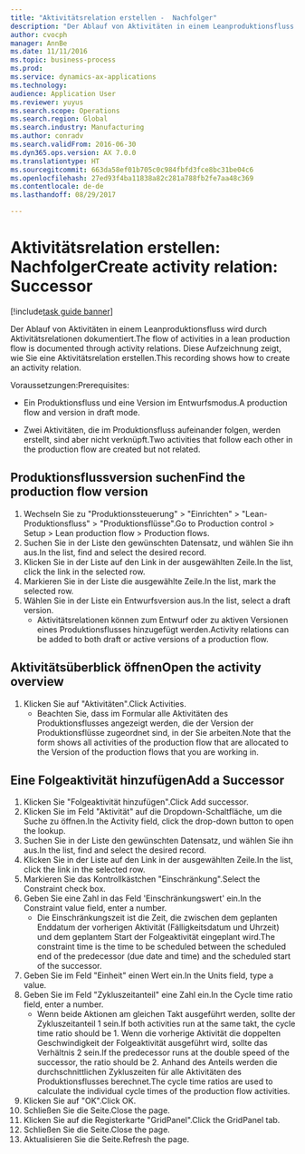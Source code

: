 ```yaml
--- 
title: "Aktivitätsrelation erstellen -  Nachfolger"
description: "Der Ablauf von Aktivitäten in einem Leanproduktionsfluss wird durch Aktivitätsrelationen dokumentiert."
author: cvocph
manager: AnnBe
ms.date: 11/11/2016
ms.topic: business-process
ms.prod: 
ms.service: dynamics-ax-applications
ms.technology: 
audience: Application User
ms.reviewer: yuyus
ms.search.scope: Operations
ms.search.region: Global
ms.search.industry: Manufacturing
ms.author: conradv
ms.search.validFrom: 2016-06-30
ms.dyn365.ops.version: AX 7.0.0
ms.translationtype: HT
ms.sourcegitcommit: 663da58ef01b705c0c984fbfd3fce8bc31be04c6
ms.openlocfilehash: 27ed93f4ba11838a82c281a788fb2fe7aa48c369
ms.contentlocale: de-de
ms.lasthandoff: 08/29/2017

---
```

# <a name="create-activity-relation-successor"></a><span data-ttu-id="83fd4-103">Aktivitätsrelation erstellen: Nachfolger</span><span class="sxs-lookup"><span data-stu-id="83fd4-103">Create activity relation: Successor</span></span>

[!include[task guide banner](../../includes/task-guide-banner.md)]

<span data-ttu-id="83fd4-104">Der Ablauf von Aktivitäten in einem Leanproduktionsfluss wird durch Aktivitätsrelationen dokumentiert.</span><span class="sxs-lookup"><span data-stu-id="83fd4-104">The flow of activities in a lean production flow is documented through activity relations.</span></span> <span data-ttu-id="83fd4-105">Diese Aufzeichnung zeigt, wie Sie eine Aktivitätsrelation erstellen.</span><span class="sxs-lookup"><span data-stu-id="83fd4-105">This recording shows how to create an activity relation.</span></span>

<span data-ttu-id="83fd4-106">Voraussetzungen:</span><span class="sxs-lookup"><span data-stu-id="83fd4-106">Prerequisites:</span></span>

- <span data-ttu-id="83fd4-107">Ein Produktionsfluss und eine Version im Entwurfsmodus.</span><span class="sxs-lookup"><span data-stu-id="83fd4-107">A production flow and version in draft mode.</span></span> 

- <span data-ttu-id="83fd4-108">Zwei Aktivitäten, die im Produktionsfluss aufeinander folgen, werden erstellt, sind aber nicht verknüpft.</span><span class="sxs-lookup"><span data-stu-id="83fd4-108">Two activities that follow each other in the production flow are created but not related.</span></span>


## <a name="find-the-production-flow-version"></a><span data-ttu-id="83fd4-109">Produktionsflussversion suchen</span><span class="sxs-lookup"><span data-stu-id="83fd4-109">Find the production flow version</span></span> 
1. <span data-ttu-id="83fd4-110">Wechseln Sie zu "Produktionssteuerung" > "Einrichten" > "Lean-Produktionsfluss" > "Produktionsflüsse".</span><span class="sxs-lookup"><span data-stu-id="83fd4-110">Go to Production control > Setup > Lean production flow > Production flows.</span></span>
2. <span data-ttu-id="83fd4-111">Suchen Sie in der Liste den gewünschten Datensatz, und wählen Sie ihn aus.</span><span class="sxs-lookup"><span data-stu-id="83fd4-111">In the list, find and select the desired record.</span></span>
3. <span data-ttu-id="83fd4-112">Klicken Sie in der Liste auf den Link in der ausgewählten Zeile.</span><span class="sxs-lookup"><span data-stu-id="83fd4-112">In the list, click the link in the selected row.</span></span>
4. <span data-ttu-id="83fd4-113">Markieren Sie in der Liste die ausgewählte Zeile.</span><span class="sxs-lookup"><span data-stu-id="83fd4-113">In the list, mark the selected row.</span></span>
5. <span data-ttu-id="83fd4-114">Wählen Sie in der Liste ein Entwurfsversion aus.</span><span class="sxs-lookup"><span data-stu-id="83fd4-114">In the list, select a draft version.</span></span>
    * <span data-ttu-id="83fd4-115">Aktivitätsrelationen können zum Entwurf oder zu aktiven Versionen eines Produktionsflusses hinzugefügt werden.</span><span class="sxs-lookup"><span data-stu-id="83fd4-115">Activity relations can be added to both draft or active versions of a production flow.</span></span>  

## <a name="open-the-activity-overview"></a><span data-ttu-id="83fd4-116">Aktivitätsüberblick öffnen</span><span class="sxs-lookup"><span data-stu-id="83fd4-116">Open the activity overview</span></span>
1. <span data-ttu-id="83fd4-117">Klicken Sie auf "Aktivitäten".</span><span class="sxs-lookup"><span data-stu-id="83fd4-117">Click Activities.</span></span>
    * <span data-ttu-id="83fd4-118">Beachten Sie, dass im Formular alle Aktivitäten des Produktionsflusses angezeigt werden, die der Version der Produktionsflüsse zugeordnet sind, in der Sie arbeiten.</span><span class="sxs-lookup"><span data-stu-id="83fd4-118">Note that the form shows all activities of the production flow that are allocated to the Version of the production flows that you are working in.</span></span>  

## <a name="add-a-successor"></a><span data-ttu-id="83fd4-119">Eine Folgeaktivität hinzufügen</span><span class="sxs-lookup"><span data-stu-id="83fd4-119">Add a Successor</span></span>
1. <span data-ttu-id="83fd4-120">Klicken Sie "Folgeaktivität hinzufügen".</span><span class="sxs-lookup"><span data-stu-id="83fd4-120">Click Add successor.</span></span>
2. <span data-ttu-id="83fd4-121">Klicken Sie im Feld "Aktivität" auf die Dropdown-Schaltfläche, um die Suche zu öffnen.</span><span class="sxs-lookup"><span data-stu-id="83fd4-121">In the Activity field, click the drop-down button to open the lookup.</span></span>
3. <span data-ttu-id="83fd4-122">Suchen Sie in der Liste den gewünschten Datensatz, und wählen Sie ihn aus.</span><span class="sxs-lookup"><span data-stu-id="83fd4-122">In the list, find and select the desired record.</span></span>
4. <span data-ttu-id="83fd4-123">Klicken Sie in der Liste auf den Link in der ausgewählten Zeile.</span><span class="sxs-lookup"><span data-stu-id="83fd4-123">In the list, click the link in the selected row.</span></span>
5. <span data-ttu-id="83fd4-124">Markieren Sie das Kontrollkästchen "Einschränkung".</span><span class="sxs-lookup"><span data-stu-id="83fd4-124">Select the Constraint check box.</span></span>
6. <span data-ttu-id="83fd4-125">Geben Sie eine Zahl in das Feld 'Einschränkungswert' ein.</span><span class="sxs-lookup"><span data-stu-id="83fd4-125">In the Constraint value field, enter a number.</span></span>
    * <span data-ttu-id="83fd4-126">Die Einschränkungszeit ist die Zeit, die zwischen dem geplanten Enddatum der vorherigen Aktivität (Fälligkeitsdatum und Uhrzeit) und dem geplantem Start der Folgeaktivität eingeplant wird.</span><span class="sxs-lookup"><span data-stu-id="83fd4-126">The constraint time is the time to be scheduled between the scheduled end of the predecessor (due date and time) and the scheduled start of the successor.</span></span>  
7. <span data-ttu-id="83fd4-127">Geben Sie im Feld "Einheit" einen Wert ein.</span><span class="sxs-lookup"><span data-stu-id="83fd4-127">In the Units field, type a value.</span></span>
8. <span data-ttu-id="83fd4-128">Geben Sie im Feld "Zykluszeitanteil" eine Zahl ein.</span><span class="sxs-lookup"><span data-stu-id="83fd4-128">In the Cycle time ratio field, enter a number.</span></span>
    * <span data-ttu-id="83fd4-129">Wenn beide Aktionen am gleichen Takt ausgeführt werden, sollte der Zykluszeitanteil 1 sein.</span><span class="sxs-lookup"><span data-stu-id="83fd4-129">If both activities run at the same takt, the cycle time ratio should be 1.</span></span> <span data-ttu-id="83fd4-130">Wenn die vorherige Aktivität die doppelten Geschwindigkeit der Folgeaktivität ausgeführt wird, sollte das Verhältnis 2 sein.</span><span class="sxs-lookup"><span data-stu-id="83fd4-130">If the predecessor runs at the double speed of the successor, the ratio should be 2.</span></span>   <span data-ttu-id="83fd4-131">Anhand des Anteils werden die durchschnittlichen Zykluszeiten für alle Aktivitäten des Produktionsflusses berechnet.</span><span class="sxs-lookup"><span data-stu-id="83fd4-131">The cycle time ratios are used to calculate the individual cycle times of the production flow activities.</span></span>  
9. <span data-ttu-id="83fd4-132">Klicken Sie auf "OK".</span><span class="sxs-lookup"><span data-stu-id="83fd4-132">Click OK.</span></span>
10. <span data-ttu-id="83fd4-133">Schließen Sie die Seite.</span><span class="sxs-lookup"><span data-stu-id="83fd4-133">Close the page.</span></span>
11. <span data-ttu-id="83fd4-134">Klicken Sie auf die Registerkarte "GridPanel".</span><span class="sxs-lookup"><span data-stu-id="83fd4-134">Click the GridPanel tab.</span></span>
12. <span data-ttu-id="83fd4-135">Schließen Sie die Seite.</span><span class="sxs-lookup"><span data-stu-id="83fd4-135">Close the page.</span></span>
13. <span data-ttu-id="83fd4-136">Aktualisieren Sie die Seite.</span><span class="sxs-lookup"><span data-stu-id="83fd4-136">Refresh the page.</span></span>


